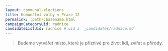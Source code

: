 ```yaml
---
layout: communal-elections
title: Komunální volby v Praze 12
permalink: :path/:basename.html
campaignCategoryUid: radnice
candidateListUid: radnice # uid z `_candidates/radnice.md`
---
```


> Budeme vytvářet místo, které je příznivé pro život lidí, zvířat a přírody.

